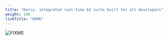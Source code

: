 ```yaml
---
title: "Darcy- integrated real-time AI suite built for all developers"
weight: 100
linkTitle: "HOME"
---
```


![FIXME](/images/home-hero-comp.jpg)
